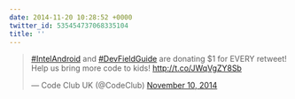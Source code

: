 ```yaml
---
date: 2014-11-20 10:28:52 +0000
twitter_id: 535454737068335104
title: ''
---
```


<blockquote class="twitter-tweet"><p lang="en" dir="ltr"><a href="https://twitter.com/hashtag/IntelAndroid?src=hash&amp;ref_src=twsrc%5Etfw">#IntelAndroid</a> and <a href="https://twitter.com/hashtag/DevFieldGuide?src=hash&amp;ref_src=twsrc%5Etfw">#DevFieldGuide</a> are donating $1 for EVERY retweet! Help us bring more code to kids! <a href="http://t.co/JWqVgZY8Sb">http://t.co/JWqVgZY8Sb</a></p>&mdash; Code Club UK (@CodeClub) <a href="https://twitter.com/CodeClub/status/531891700881715200?ref_src=twsrc%5Etfw">November 10, 2014</a></blockquote>
<script async src="https://platform.twitter.com/widgets.js" charset="utf-8"></script>
